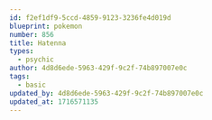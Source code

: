```yaml
---
id: f2ef1df9-5ccd-4859-9123-3236fe4d019d
blueprint: pokemon
number: 856
title: Hatenna
types:
  - psychic
author: 4d8d6ede-5963-429f-9c2f-74b897007e0c
tags:
  - basic
updated_by: 4d8d6ede-5963-429f-9c2f-74b897007e0c
updated_at: 1716571135
---
```

